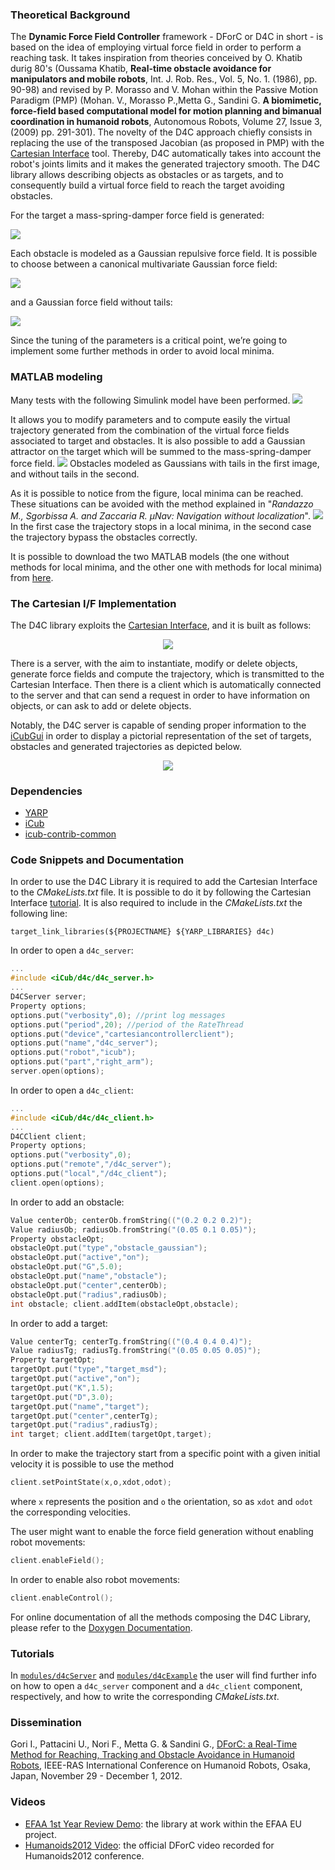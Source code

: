 ### Theoretical Background
The **Dynamic Force Field Controller** framework - DForC or D4C in short - is
based on the idea of employing virtual force field in order to perform a
reaching task. It takes inspiration from theories conceived by O. Khatib durig
80's (Oussama Khatib, **Real-time obstacle avoidance for manipulators and mobile
robots**, Int. J. Rob. Res., Vol. 5, No. 1. (1986), pp. 90-98) and revised by
P. Morasso and V. Mohan within the Passive Motion Paradigm (PMP) (Mohan. V.,
Morasso P.,Metta G., Sandini G. **A biomimetic, force-field based computational
model for motion planning and bimanual coordination in humanoid robots**,
Autonomous Robots, Volume 27, Issue 3, (2009) pp. 291-301). The novelty of the
D4C approach chiefly consists in replacing the use of the transposed Jacobian
(as proposed in PMP) with the [Cartesian Interface](http://wiki.icub.org/iCub/main/dox/html/icub_cartesian_interface.html)
tool. Thereby, D4C automatically takes into account the robot's joints limits
and it makes the generated trajectory smooth. The D4C library allows describing
objects as obstacles or as targets, and to consequently build a virtual force
field to reach the target avoiding obstacles.

For the target a mass-spring-damper force field is generated:

![](https://github.com/robotology/d4c/blob/master/img/MassSpringDump.jpg)

Each obstacle is modeled as a Gaussian repulsive force field. It is possible to
choose between a canonical multivariate Gaussian force field:

![](https://github.com/robotology/d4c/blob/master/img/GaussianForceField.jpg)

and a Gaussian force field without tails:

![](https://github.com/robotology/d4c/blob/master/img/GaussianWithoutTails.jpg)

Since the tuning of the parameters is a critical point, we’re going to implement
some further methods in order to avoid local minima.


### MATLAB modeling
Many tests with the following Simulink model have been performed.
![](https://github.com/robotology/d4c/blob/master/img/SimulinkModel.jpg)

It allows you to modify parameters and to compute easily the virtual trajectory
generated from the combination of the virtual force fields associated to target
and obstacles. It is also possible to add a Gaussian attractor on the target
which will be summed to the mass-spring-damper force field.
![](https://github.com/robotology/d4c/blob/master/img/WithAndWithoutTails.jpg)
Obstacles modeled as Gaussians with tails in the first image, and without tails
in the second.

As it is possible to notice from the figure, local minima can be reached.
These situations can be avoided with the method explained in "_Randazzo M.,
Sgorbissa A. and Zaccaria R. µNav: Navigation without localization_".
![](https://github.com/robotology/d4c/blob/master/img/LocalMinima.jpg)
In the first case the trajectory stops in a local minima, in the second case
the trajectory bypass the obstacles correctly.

It is possible to download the two MATLAB models (the one without methods for
local minima, and the other one with methods for local minima) from [here](http://wiki.icub.org/images/8/83/PmpModels.zip).

### The Cartesian I/F Implementation
The D4C library exploits the [Cartesian Interface](http://wiki.icub.org/iCub/main/dox/html/icub_cartesian_interface.html),
and it is built as follows:
<p align="center">
  <img src="https://github.com/robotology/d4c/blob/master/img/D4C_architecture.jpg"/>
</p>

There is a server, with the aim to instantiate, modify or delete objects, generate
force fields and compute the trajectory, which is transmitted to the Cartesian Interface.
Then there is a client which is automatically connected to the server and that
can send a request in order to have information on objects, or can ask to add or
delete objects.

Notably, the D4C server is capable of sending proper information
to the [iCubGui](http://wiki.icub.org/iCub/main/dox/html/group__icub__gui.html)
in order to display a pictorial representation of the set of targets, obstacles
and generated trajectories as depicted below.
<p align="center">
  <img src="https://github.com/robotology/d4c/blob/master/img/icubgui.jpg"/>
</p>


### Dependencies
- [YARP](https://github.com/robotology/yarp)
- [iCub](https://github.com/robotology/icub-main)
- [icub-contrib-common](https://github.com/robotology/icub-contrib-common)


### Code Snippets and Documentation
In order to use the D4C Library it is required to add the Cartesian Interface
to the _CMakeLists.txt_ file. It is possible to do it by following the Cartesian
Interface [tutorial](http://wiki.icub.org/iCub/main/dox/html/icub_cartesian_interface.html).
It is also required to include in the _CMakeLists.txt_ the following line:

```CMakeLists
target_link_libraries(${PROJECTNAME} ${YARP_LIBRARIES} d4c)
```

In order to open a `d4c_server`:
```cpp
...
#include <iCub/d4c/d4c_server.h>
...
D4CServer server;
Property options;
options.put("verbosity",0); //print log messages
options.put("period",20); //period of the RateThread
options.put("device","cartesiancontrollerclient");
options.put("name","d4c_server");
options.put("robot","icub");
options.put("part","right_arm");
server.open(options);
```

In order to open a `d4c_client`:
```cpp
...
#include <iCub/d4c/d4c_client.h>
...
D4CClient client;
Property options;
options.put("verbosity",0);
options.put("remote","/d4c_server");
options.put("local","/d4c_client");
client.open(options);
```

In order to add an obstacle:
```cpp
Value centerOb; centerOb.fromString(("(0.2 0.2 0.2)");
Value radiusOb; radiusOb.fromString("(0.05 0.1 0.05)");
Property obstacleOpt;
obstacleOpt.put("type","obstacle_gaussian");
obstacleOpt.put("active","on");
obstacleOpt.put("G",5.0);
obstacleOpt.put("name","obstacle");
obstacleOpt.put("center",centerOb);
obstacleOpt.put("radius",radiusOb);
int obstacle; client.addItem(obstacleOpt,obstacle);
```

In order to add a target:
```cpp
Value centerTg; centerTg.fromString(("(0.4 0.4 0.4)");
Value radiusTg; radiusTg.fromString("(0.05 0.05 0.05)");
Property targetOpt;
targetOpt.put("type","target_msd");
targetOpt.put("active","on");
targetOpt.put("K",1.5);
targetOpt.put("D",3.0);
targetOpt.put("name","target");
targetOpt.put("center",centerTg);
targetOpt.put("radius",radiusTg);
int target; client.addItem(targetOpt,target);
```

In order to make the trajectory start from a specific point with a given initial
velocity it is possible to use the method
```cpp
client.setPointState(x,o,xdot,odot);
```
where `x` represents the position and `o` the orientation, so as `xdot` and
`odot` the corresponding velocities.

The user might want to enable the force field generation without enabling robot movements:
```cpp
client.enableField();
```

In order to enable also robot movements:
```cpp
client.enableControl();
```

For online documentation of all the methods composing the D4C Library,
please refer to the [Doxygen Documentation](http://robotology.github.com/d4c).


### Tutorials
In [`modules/d4cServer`](https://github.com/robotology/d4c/blob/master/modules/d4cServer/main.cpp)
and [`modules/d4cExample`](https://github.com/robotology/d4c/blob/master/modules/d4cExample/main.cpp)
the user will find further info on how to open a `d4c_server` component and a
`d4c_client` component, respectively, and how to write the corresponding
_CMakeLists.txt_.


### Dissemination
Gori I., Pattacini U., Nori F., Metta G. & Sandini G., [DForC: a Real-Time Method for Reaching,
Tracking and Obstacle Avoidance in Humanoid Robots](http://dx.doi.org/10.1109/HUMANOIDS.2012.6651573),
IEEE-RAS International Conference on Humanoid Robots, Osaka, Japan, November 29 - December 1, 2012.


### Videos
- [EFAA 1st Year Review Demo](http://www.youtube.com/watch?v=npBugYmf59U): the
  library at work within the EFAA EU project.
- [Humanoids2012 Video](http://www.youtube.com/watch?v=QR30jnW_bvY): the official
  DForC video recorded for Humanoids2012 conference.
